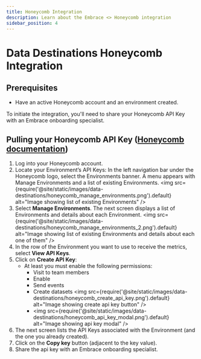 ```yaml
---
title: Honeycomb Integration
description: Learn about the Embrace <> Honeycomb integration
sidebar_position: 4
---
```


# Data Destinations Honeycomb Integration

## Prerequisites

- Have an active Honeycomb account and an environment created.

To initiate the integration, you'll need to share your Honeycomb API Key with an Embrace onboarding specialist.


## Pulling your Honeycomb API Key ([Honeycomb documentation](https://docs.honeycomb.io/working-with-your-data/settings/api-keys/))

1. Log into your Honeycomb account.
2. Locate your Environment’s API Keys:
In the left navigation bar under the Honeycomb logo, select the Environments banner. A menu appears with Manage Environments and a list of existing Environments.
<img src={require('@site/static/images/data-destinations/honeycomb_manage_environments.png').default} alt="Image showing list of existing Environments" />
3. Select **Manage Environments**. The next screen displays a list of Environments and details about each Environment.
<img src={require('@site/static/images/data-destinations/honeycomb_manage_environments_2.png').default} alt="Image showing list of existing Environments and details about each one of them" />
4. In the row of the Environment you want to use to receive the metrics, select **View API Keys**. 
5. Click on **Create API Key**:
    - At least you must enable the following permissions:
        - Visit to team members
        - Enable
        - Send events
        - Create datasets
          <img src={require('@site/static/images/data-destinations/honeycomb_create_api_key.png').default} alt="Image showing create api key button" />
        - <img src={require('@site/static/images/data-destinations/honeycomb_api_key_modal.png').default} alt="Image showing api key modal" />
5. The next screen lists the API Keys associated with the Environment (and the one you already created).
6. Click on the **Copy key** button (adjacent to the key value).
7. Share the api key with an Embrace onboarding specialist.
